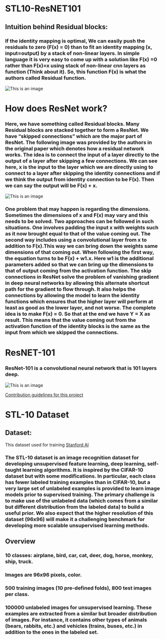 # STL10-ResNET101

## Intuition behind Residual blocks:
### If the identity mapping is optimal, We can easily push the residuals to zero (F(x) = 0) than to fit an identity mapping (x, input=output) by a stack of non-linear layers. In simple language it is very easy to come up with a solution like F(x) =0 rather than F(x)=x using stack of non-linear cnn layers as function (Think about it). So, this function F(x) is what the authors called Residual function.


![This is an image](https://miro.medium.com/max/856/1*WVs9ywVLLKjSUBZ_mnfFrw.png)



# How does ResNet work?
### Here, we have something called Residual blocks. Many Residual blocks are stacked together to form a ResNet. We have “skipped connections” which are the major part of ResNet. The following image was provided by the authors in the original paper which denotes how a residual network works. The idea is to connect the input of a layer directly to the output of a layer after skipping a few connections. We can see here, x is the input to the layer which we are directly using to connect to a layer after skipping the identity connections and if we think the output from identity connection to be F(x). Then we can say the output will be F(x) + x.

![This is an image](https://miro.medium.com/max/1140/1*D0F3UitQ2l5Q0Ak-tjEdJg.png)

### One problem that may happen is regarding the dimensions. Sometimes the dimensions of x and F(x) may vary and this needs to be solved. Two approaches can be followed in such situations. One involves padding the input x with weights such as it now brought equal to that of the value coming out. The second way includes using a convolutional layer from x  to addition to F(x).This way we can bring down the weights same dimensions of that coming out. When following the first way, the equation turns to be F(x) + w1.x. Here w1 is the additional parameters added so that we can bring up the dimensions to that of output coming from the activation function. The skip connections in ResNet solve the problem of vanishing gradient in deep neural networks by allowing this alternate shortcut path for the gradient to flow through. It also helps the connections by allowing the model to learn the identity functions which ensures that the higher layer will perform at least as good as the lower layer, and not worse. The complete idea is to make F(x) = 0. So that at the end we have Y = X as result. This means that the value coming out from the activation function of the identity blocks is the same as the input from which we skipped the connections.

# ResNET-101
### ResNet-101 is a convolutional neural network that is 101 layers deep. 

![This is an image](https://www.researchgate.net/profile/Jiayao-Chen-5/publication/348078198/figure/fig4/AS:974997896060929@1609469021477/The-structure-of-the-ResNet-101-based-deep-feature-extractor.png)


[Contribution guidelines for this project](https://towardsdatascience.com/understanding-and-visualizing-resnets-442284831be8)


# STL-10 Dataset

## Dataset: 
This dataset used for training [Stanford AI](https://cs.stanford.edu/~acoates/stl10/)

### The STL-10 dataset is an image recognition dataset for developing unsupervised feature learning, deep learning, self-taught learning algorithms. It is inspired by the CIFAR-10 dataset but with some modifications. In particular, each class has fewer labeled training examples than in CIFAR-10, but a very large set of unlabeled examples is provided to learn image models prior to supervised training. The primary challenge is to make use of the unlabeled data (which comes from a similar but different distribution from the labeled data) to build a useful prior. We also expect that the higher resolution of this dataset (96x96) will make it a challenging benchmark for developing more scalable unsupervised learning methods.

## Overview
### 10 classes: airplane, bird, car, cat, deer, dog, horse, monkey, ship, truck.
### Images are 96x96 pixels, color.
### 500 training images (10 pre-defined folds), 800 test images per class.
### 100000 unlabeled images for unsupervised learning. These examples are extracted from a similar but broader distribution of images. For instance, it contains other types of animals (bears, rabbits, etc.) and vehicles (trains, buses, etc.) in addition to the ones in the labeled set.
